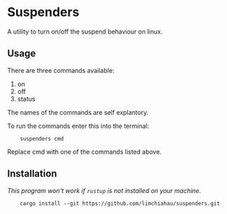 # Suspenders

A utility to turn on/off the suspend behaviour on linux.

## Usage

There are three commands available:
1. on
2. off
3. status

The names of the commands are self explantory.

To run the commands enter this into the terminal:

        suspenders cmd
        
Replace cmd with one of the commands listed above.

## Installation

*This program won't work if `rustup` is not installed on your machine.*

        cargo install --git https://github.com/limchiahau/suspenders.git




